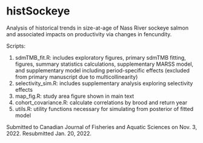 # histSockeye

Analysis of historical trends in size-at-age of Nass River sockeye salmon and associated impacts on productivity via changes in fencundity.

Scripts:
1. sdmTMB_fit.R: includes exploratory figures, primary sdmTMB fitting, figures, summary statistics calculations, supplementary MARSS model, and supplementary model including period-specific effects (excluded from primary manuscript due to multicollinearity)
2. selectivity_sim.R: includes supplementary analysis exploring selectivity effects
3. map_fig.R: study area figure shown in main text
4. cohort_covariance.R: calculate correlations by brood and return year
5. utils.R: utility functions necessary for simulating from posterior of fitted model

Submitted to Canadian Journal of Fisheries and Aquatic Sciences on Nov. 3, 2022.
Resubmitted Jan. 20, 2022.